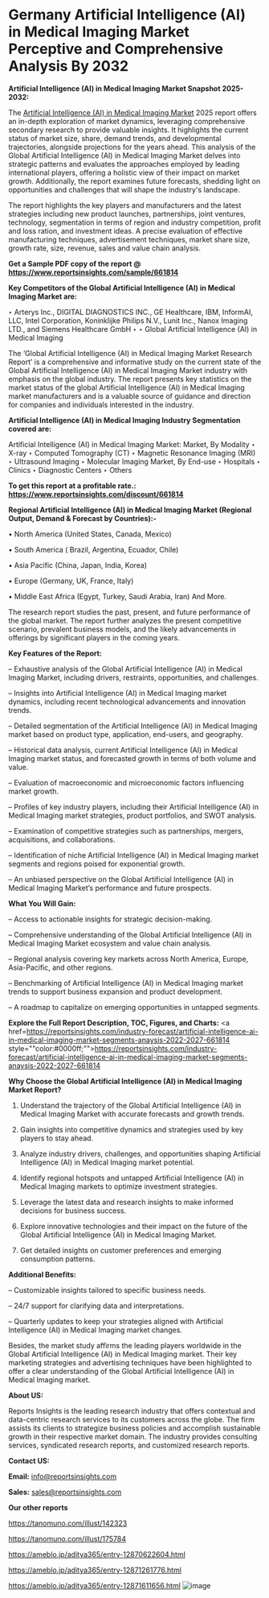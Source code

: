 # Germany Artificial Intelligence (AI) in Medical Imaging Market Perceptive and Comprehensive Analysis By 2032

<strong>Artificial Intelligence (AI) in Medical Imaging Market Snapshot 2025-2032:</strong>

The <a href=https://www.reportsinsights.com/sample/661814>Artificial Intelligence (AI) in Medical Imaging Market</a> 2025 report offers an in-depth exploration of market dynamics, leveraging comprehensive secondary research to provide valuable insights. It highlights the current status of market size, share, demand trends, and developmental trajectories, alongside projections for the years ahead. This analysis of the Global Artificial Intelligence (AI) in Medical Imaging Market delves into strategic patterns and evaluates the approaches employed by leading international players, offering a holistic view of their impact on market growth. Additionally, the report examines future forecasts, shedding light on opportunities and challenges that will shape the industry's landscape.

The report highlights the key players and manufacturers and the latest strategies including new product launches, partnerships, joint ventures, technology, segmentation in terms of region and industry competition, profit and loss ration, and investment ideas. A precise evaluation of effective manufacturing techniques, advertisement techniques, market share size, growth rate, size, revenue, sales and value chain analysis.

<strong>Get a Sample PDF copy of the report @ <a href=https://www.reportsinsights.com/sample/661814 style=color:#0000ff;>https://www.reportsinsights.com/sample/661814</a></strong>

<strong>Key Competitors of the Global Artificial Intelligence (AI) in Medical Imaging Market are:</strong>

‣ Arterys Inc., DIGITAL DIAGNOSTICS INC., GE Healthcare, IBM, InformAI, LLC, Intel Corporation, Koninklijke Philips N.V., Lunit Inc., Nanox Imaging LTD., and Siemens Healthcare GmbH
‣ 
‣ Global Artificial Intelligence (AI) in Medical Imaging

The ‘Global Artificial Intelligence (AI) in Medical Imaging Market Research Report’ is a comprehensive and informative study on the current state of the Global Artificial Intelligence (AI) in Medical Imaging Market industry with emphasis on the global industry. The report presents key statistics on the market status of the global Artificial Intelligence (AI) in Medical Imaging market manufacturers and is a valuable source of guidance and direction for companies and individuals interested in the industry.

<strong>Artificial Intelligence (AI) in Medical Imaging Industry Segmentation covered are:</strong>

Artificial Intelligence (AI) in Medical Imaging Market: 
Market, By Modality
‣ X-ray
‣ Computed Tomography (CT)
‣ Magnetic Resonance Imaging (MRI)
‣ Ultrasound Imaging
‣ Molecular Imaging
Market, By End-use
‣ Hospitals
‣ Clinics
‣ Diagnostic Centers
‣ Others

<strong>To get this report at a profitable rate.: <a href=https://www.reportsinsights.com/discount/661814 style=color:#0000ff;>https://www.reportsinsights.com/discount/661814</a></strong>

<strong>Regional Artificial Intelligence (AI) in Medical Imaging Market (Regional Output, Demand &amp; Forecast by Countries):-</strong>

• North America (United States, Canada, Mexico)

• South America ( Brazil, Argentina, Ecuador, Chile)

• Asia Pacific (China, Japan, India, Korea)

• Europe (Germany, UK, France, Italy)

• Middle East Africa (Egypt, Turkey, Saudi Arabia, Iran) And More.

The research report studies the past, present, and future performance of the global market. The report further analyzes the present competitive scenario, prevalent business models, and the likely advancements in offerings by significant players in the coming years.

<strong>Key Features of the Report:</strong>

– Exhaustive analysis of the Global Artificial Intelligence (AI) in Medical Imaging Market, including drivers, restraints, opportunities, and challenges.

– Insights into Artificial Intelligence (AI) in Medical Imaging market dynamics, including recent technological advancements and innovation trends.

– Detailed segmentation of the Artificial Intelligence (AI) in Medical Imaging market based on product type, application, end-users, and geography.

– Historical data analysis, current Artificial Intelligence (AI) in Medical Imaging market status, and forecasted growth in terms of both volume and value.

– Evaluation of macroeconomic and microeconomic factors influencing market growth.

– Profiles of key industry players, including their Artificial Intelligence (AI) in Medical Imaging market strategies, product portfolios, and SWOT analysis.

– Examination of competitive strategies such as partnerships, mergers, acquisitions, and collaborations.

– Identification of niche Artificial Intelligence (AI) in Medical Imaging market segments and regions poised for exponential growth.

– An unbiased perspective on the Global Artificial Intelligence (AI) in Medical Imaging Market’s performance and future prospects.

<strong>What You Will Gain:</strong>

– Access to actionable insights for strategic decision-making.

– Comprehensive understanding of the Global Artificial Intelligence (AI) in Medical Imaging Market ecosystem and value chain analysis.

– Regional analysis covering key markets across North America, Europe, Asia-Pacific, and other regions.

– Benchmarking of Artificial Intelligence (AI) in Medical Imaging market trends to support business expansion and product development.

– A roadmap to capitalize on emerging opportunities in untapped segments.

<strong>Explore the Full Report Description, TOC, Figures, and Charts:</strong>
<a href=https://reportsinsights.com/industry-forecast/artificial-intelligence-ai-in-medical-imaging-market-segments-anaysis-2022-2027-661814 style=""color:#0000ff;"">https://reportsinsights.com/industry-forecast/artificial-intelligence-ai-in-medical-imaging-market-segments-anaysis-2022-2027-661814</a>

<strong>Why Choose the Global Artificial Intelligence (AI) in Medical Imaging Market Report?</strong>

1. Understand the trajectory of the Global Artificial Intelligence (AI) in Medical Imaging Market with accurate forecasts and growth trends.

2. Gain insights into competitive dynamics and strategies used by key players to stay ahead.

3. Analyze industry drivers, challenges, and opportunities shaping Artificial Intelligence (AI) in Medical Imaging market potential.

4. Identify regional hotspots and untapped Artificial Intelligence (AI) in Medical Imaging markets to optimize investment strategies.

5. Leverage the latest data and research insights to make informed decisions for business success.

6. Explore innovative technologies and their impact on the future of the Global Artificial Intelligence (AI) in Medical Imaging Market.

7. Get detailed insights on customer preferences and emerging consumption patterns.

<strong>Additional Benefits:</strong>

– Customizable insights tailored to specific business needs.

– 24/7 support for clarifying data and interpretations.

– Quarterly updates to keep your strategies aligned with Artificial Intelligence (AI) in Medical Imaging market changes.

Besides, the market study affirms the leading players worldwide in the Global Artificial Intelligence (AI) in Medical Imaging market. Their key marketing strategies and advertising techniques have been highlighted to offer a clear understanding of the Global Artificial Intelligence (AI) in Medical Imaging market.

<strong><strong>About US</strong>:</strong>

Reports Insights is the leading research industry that offers contextual and data-centric research services to its customers across the globe. The firm assists its clients to strategize business policies and accomplish sustainable growth in their respective market domain. The industry provides consulting services, syndicated research reports, and customized research reports.

<strong>Contact US:</strong>

<p class=><b>Email:</b> <a href=mailto:info@reportsinsights.com>info@reportsinsights.com</a></p>
<p class=><b>Sales:</b> <a href=mailto:sales@reportsinsights.com>sales@reportsinsights.com</a></p>

<strong>Our other reports</strong>

<a href=https://tanomuno.com/illust/142323>https://tanomuno.com/illust/142323</a>

<a href=https://tanomuno.com/illust/175784>https://tanomuno.com/illust/175784</a>

<a href=https://ameblo.jp/aditya365/entry-12870622604.html>https://ameblo.jp/aditya365/entry-12870622604.html</a>

<a href=https://ameblo.jp/aditya365/entry-12871261776.html>https://ameblo.jp/aditya365/entry-12871261776.html</a>

<a href=https://ameblo.jp/aditya365/entry-12871611656.html>https://ameblo.jp/aditya365/entry-12871611656.html</a>
![image](https://github.com/user-attachments/assets/0d69d53a-3c34-43c0-b945-8168c579869e)
